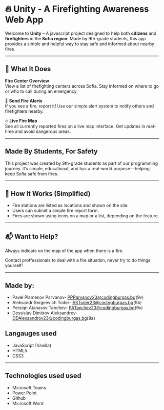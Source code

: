 # 🔥 Unity - A Firefighting Awareness Web App

Welcome to **Unity** – A javascript project designed to help both **citizens** and **firefighters** in the **Sofia region**. Made by 9th-grade students, this app provides a simple and helpful way to stay safe and informed about nearby fires.

---

## 🌟 What It Does

 **Fire Center Overview**  
View a list of firefighting centers across Sofia. Stay informed on where to go or who to call during an emergency.

🚨 **Send Fire Alerts**  
If you see a fire, report it! Use our simple alert system to notify others and firefighters nearby.

🔥 **Live Fire Map**  
See all currently reported fires on a live map interface. Get updates in real-time and avoid dangerous areas.

---

## Made By Students, For Safety

This project was created by 9th-grade students as part of our programming journey. It’s simple, educational, and has a real-world purpose – helping keep Sofia safe from fires.

---

## 🧠 How It Works (Simplified)

- Fire stations are listed as locations and shown on the site.
- Users can submit a simple fire report form.
- Fires are shown using icons on a map or a list, depending on the feature.

---
  
## 📬 Want to Help?

Always indicate on the map of the app when there is a fire.

Contact proffessionals to deal with a fire situation, never try to do things yourself!

---
## Made by:

- Pavel Plamenov Parvanov- PPParvanov23@codingburgas.bg(9v)
- Aleksandr Sergeevich Toder- ASToder23@codingburgas.bg(9b)
- Persiqn Atanasov Tanchev- PATanchev23@codingburgas.bg(9v)
- Dessislav Dimitrov Aleksandrov- DDAlexsandrov23@codingburgas.bg(9a)
##  Langauges used

-  JavaScript (Vanilla)
-  HTML5
-  CSS3

---
##  Technologies used used

- Microsoft Teams
- Power Point
- Github
- Microsoft Word











